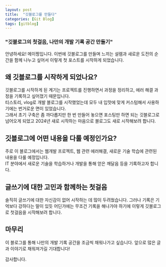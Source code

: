 ```yaml
---
layout: post
title:  "깃블로그를 만들다"
categories: [Git Blog]
tags: [gitblog]
---
```


### "깃블로그의 첫걸음, 나만의 개발 기록 공간 만들기"
안녕하세요! 메이찡입니다. 이번에 깃블로그를 만들며 느끼는 설렘과 새로운 도전의 순간을 함께 나누고 싶어서 이렇게 첫 포스트를 시작하게 되었습니다.

## 왜 깃블로그를 시작하게 되었나요?
깃블로그를 시작하게 된 계기는 프로젝트를 진행하면서 과정을 정리하고, 에러 해결 과정을 기록하고 싶어졌기 때문입니다.  
티스토리, vlog로 개발 블로그를 시작했었는데 모두 내 입맛에 맞게 커스텀해서 사용하기에는 번거로운 면이 있었습니다.  
그래서 초기 구축은 좀 까다롭지만 한 번 만들어 놓으면 포스팅만 하면 되는 깃블로그로 넘어오게 되었고 2024년 새로 시작하는 마음으로 블로그도 새로 시작해보려 합니다.

## 깃블로그에 어떤 내용을 다룰 예정인가요?
주로 이 블로그에서는 웹개발 프로젝트, 웹 관련 에러해결, 새로운 기술 학습에 관련된 내용을 다룰 예정입니다.  
IT 분야에서 새로운 기술을 학습하거나 개발을 통해 얻은 깨달음 등을 기록하고자 합니다.

## 글쓰기에 대한 고민과 함께하는 첫걸음
솔직히 글쓰기에 대한 자신감이 없어 시작하는 데 많이 두려웠습니다. 그러나 기록은 기억보다 강하다는 말이 있듯 어딘가에는 무조건 기록을 해나가야 하기에 이렇게 깃블로그로 첫걸음을 시작해보려 합니다.

## 마무리
이 블로그를 통해 나만의 개발 기록 공간을 조금씩 채워나가고 싶습니다. 앞으로 많은 글과 이야기로 채워져가길 기대합니다!

감사합니다.
